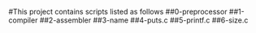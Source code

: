 #This project contains scripts listed as follows
##0-preprocessor
##1-compiler
##2-assembler
##3-name
##4-puts.c
##5-printf.c
##6-size.c